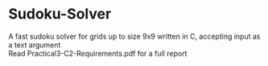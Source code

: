 # Sudoku-Solver
A fast sudoku solver for grids up to size 9x9 written in C, accepting input as a text argument  
Read Practical3-C2-Requirements.pdf for a full report
